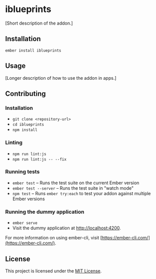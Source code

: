 iblueprints
==============================================================================

[Short description of the addon.]

Installation
------------------------------------------------------------------------------

```
ember install iblueprints
```


Usage
------------------------------------------------------------------------------

[Longer description of how to use the addon in apps.]


Contributing
------------------------------------------------------------------------------

### Installation

* `git clone <repository-url>`
* `cd iblueprints`
* `npm install`

### Linting

* `npm run lint:js`
* `npm run lint:js -- --fix`

### Running tests

* `ember test` – Runs the test suite on the current Ember version
* `ember test --server` – Runs the test suite in "watch mode"
* `npm test` – Runs `ember try:each` to test your addon against multiple Ember versions

### Running the dummy application

* `ember serve`
* Visit the dummy application at [http://localhost:4200](http://localhost:4200).

For more information on using ember-cli, visit [https://ember-cli.com/](https://ember-cli.com/).

License
------------------------------------------------------------------------------

This project is licensed under the [MIT License](LICENSE.md).
